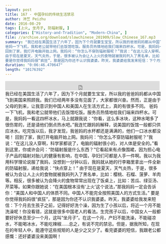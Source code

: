 ```yaml
---
layout: post
title: 167 - 中国孕妇的传统生活禁忌
author: 沛竺 Peizhu
date: 2016-08-29
tags: [上火, 坐月子, 防辐射服, ]
categories: ["History-and-Tradition", "Modern-China", ]
file: //archive.org/download/slowchinese_201909/Slow_Chinese_167.mp3
summary: "我已经在美国生活了六年了，因为下个月就要生宝宝，所以我的爸爸妈妈都从中国飞到美国来照顾我。我们已经两年多没有见面了，大家都很兴奋。然而，正是由于父母的到来，让我意识到中国人和美国人在生活方式上，真的有很多不同。  
爸妈一下飞机，我和老公就带他们去饭馆吃饭。服务员热情地给我们端来四杯水。可是，我妈妈一看这四杯冰水，马上就跟我说：“你看，这么多冰块，这种水喝多了很伤胃的，还是请他们倒点热水吧。”我连忙跟妈妈解释，说美国的饭馆一般都只供应冰水。吃完饭以后，我才发现，我爸妈的水杯都还是满满的，他们一口冰水都没喝！  
回到了家，我打开电脑开始上网。我妈问：“你怎么不穿防辐射服呢？”我说：“在这儿没人穿啊，科学家都说了，电脑的辐射很小的，对人体是安全的。”看到这里，你或许会问：“防辐射服是什么东西？”它看起来有点像围裙，因为担心电子产品的辐射对胎儿的健康有影响，在中国，孕妇们可都是人手一件啊。我以为我用科学理论说服了我妈，没想到一分钟以后，我妈就从她的行李箱里拿出一件全新的防辐射服，递给我说：“快点穿上！”  
由于现在是夏天，天气炎热，于是，很多被认为会让人上火的食物就被我妈列入了黑名单，比如：樱桃、石榴、菠萝、羊肉等。相反，很多被认为会降火的食物常常出现在了饭桌上，比如：苦瓜、绿豆汤、芹菜等。如果你跟她说：“在美国根本没有‘上火’这个说法，”那我妈妈一定会告诉你：“美国人和中国人的体质不同。中国人不能完全按照美国人的方式生活。”  
要是你觉得我妈妈很“疯狂”，那是因为你还不认识我婆婆。昨天，我婆婆给我发来短信：下个月去生孩子之前，记得好好洗个澡，因为生了小孩以后，将近一个月不能洗澡呢！你没看错，这就是很多中国老人的看法。生完孩子以后，中国女人一般都要好好休息至少一个月，这叫“坐月子”。在这一个月，产妇不能洗澡，不能碰凉水，不能喝冰水，不能吃辣椒……总之，有说不完的禁忌。但是，据我所知，在现在的年轻人中，能遵守这些规矩的人是少之又少了。看完婆婆的短信，我跟老公都感慨：还好婆婆没来美国啊！"
duration: "0:06:46.470647"
length: "10176392"
---
```


<iframe src="https://archive.org/embed/slowchinese_201909/Slow_Chinese_167.mp3" width="500" height="30" frameborder="0" webkitallowfullscreen="true" mozallowfullscreen="true" allowfullscreen></iframe>
我已经在美国生活了六年了，因为下个月就要生宝宝，所以我的爸爸妈妈都从中国飞到美国来照顾我。我们已经两年多没有见面了，大家都很兴奋。然而，正是由于父母的到来，让我意识到中国人和美国人在生活方式上，真的有很多不同。  
爸妈一下飞机，我和老公就带他们去饭馆吃饭。服务员热情地给我们端来四杯水。可是，我妈妈一看这四杯冰水，马上就跟我说：“你看，这么多冰块，这种水喝多了很伤胃的，还是请他们倒点热水吧。”我连忙跟妈妈解释，说美国的饭馆一般都只供应冰水。吃完饭以后，我才发现，我爸妈的水杯都还是满满的，他们一口冰水都没喝！  
回到了家，我打开电脑开始上网。我妈问：“你怎么不穿防辐射服呢？”我说：“在这儿没人穿啊，科学家都说了，电脑的辐射很小的，对人体是安全的。”看到这里，你或许会问：“防辐射服是什么东西？”它看起来有点像围裙，因为担心电子产品的辐射对胎儿的健康有影响，在中国，孕妇们可都是人手一件啊。我以为我用科学理论说服了我妈，没想到一分钟以后，我妈就从她的行李箱里拿出一件全新的防辐射服，递给我说：“快点穿上！”  
由于现在是夏天，天气炎热，于是，很多被认为会让人上火的食物就被我妈列入了黑名单，比如：樱桃、石榴、菠萝、羊肉等。相反，很多被认为会降火的食物常常出现在了饭桌上，比如：苦瓜、绿豆汤、芹菜等。如果你跟她说：“在美国根本没有‘上火’这个说法，”那我妈妈一定会告诉你：“美国人和中国人的体质不同。中国人不能完全按照美国人的方式生活。”  
要是你觉得我妈妈很“疯狂”，那是因为你还不认识我婆婆。昨天，我婆婆给我发来短信：下个月去生孩子之前，记得好好洗个澡，因为生了小孩以后，将近一个月不能洗澡呢！你没看错，这就是很多中国老人的看法。生完孩子以后，中国女人一般都要好好休息至少一个月，这叫“坐月子”。在这一个月，产妇不能洗澡，不能碰凉水，不能喝冰水，不能吃辣椒……总之，有说不完的禁忌。但是，据我所知，在现在的年轻人中，能遵守这些规矩的人是少之又少了。看完婆婆的短信，我跟老公都感慨：还好婆婆没来美国啊！